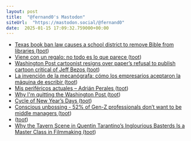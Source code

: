```yaml
---
layout: post
title:  "@fernand0's Mastodon"
siteUrl:  "https://mastodon.social/@fernand0"
date:  2025-01-15 17:09:32.759000+00:00
---
```

*  [Texas book ban law causes a school district to remove Bible from libraries ](https://www.theguardian.com/us-news/2024/dec/30/texas-book-ban-law-bibl) ([toot](https://mastodon.social/@fernand0/113833474310664018))
*  [Viene con un regalo: no todo es lo que parece ](http://fernand0.github.io//ataques-puntos-entrada) ([toot](https://mastodon.social/@fernand0/113833390243993691))
*  [Washington Post cartoonist resigns over paper’s refusal to publish cartoon critical of Jeff Bezos ](https://www.theguardian.com/media/2025/jan/04/washington-post-cartoonist-resigns-jeff-bezo) ([toot](https://mastodon.social/@fernand0/113833368213771415))
*  [La invención de la mecanógrafa: cómo los empresarios aceptaron la máquina de escribir ](https://elblogdelascuriosidades.com.mx/2025/01/02/maquina-de-escribir-y-la-mecanografa) ([toot](https://mastodon.social/@fernand0/113833079473832526))
*  [Mis periféricos actuales – Adrián Perales ](http://adrianperales.com/2025/01/mis-perifericos-actuale) ([toot](https://mastodon.social/@fernand0/113832268298625853))
*  [Why I'm quitting the Washington Post ](https://anntelnaes.substack.com/p/why-im-quitting-the-washington-pos) ([toot](https://mastodon.social/@fernand0/113832075264297883))
*  [Cycle of New Year’s Days ](https://www.johndcook.com/blog/2024/12/31/cycle-of-new-years-days) ([toot](https://mastodon.social/@fernand0/113831957835918830))
*  [Conscious unbossing - 52% of Gen-Z professionals don’t want to be middle managers  ](http://robertwalters.co.uk/insights/news/blog/conscious-unbossing.html) ([toot](https://mastodon.social/@fernand0/113831672922444481))
*  [ ](https://mastodon.social/@vrruiz) ([toot](https://mastodon.social/@fernand0/113831001132363841))
*  [Why the Tavern Scene in Quentin Tarantino’s Inglourious Basterds Is a Master Class in Filmmaking ](https://www.openculture.com/2025/01/why-the-tavern-scene-in-quentin-tarantinos-inglourious-basterds-is-a-master-class-in-filmmaking.htm) ([toot](https://mastodon.social/@fernand0/113830772126797430))
